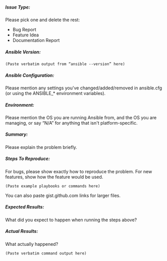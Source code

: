 ##### Issue Type:

Please pick one and delete the rest:
 - Bug Report
 - Feature Idea
 - Documentation Report

##### Ansible Version:

```
(Paste verbatim output from “ansible --version” here)
```

##### Ansible Configuration:

Please mention any settings you've changed/added/removed in ansible.cfg
(or using the ANSIBLE_* environment variables).

##### Environment:

Please mention the OS you are running Ansible from, and the OS you are
managing, or say “N/A” for anything that isn't platform-specific.

##### Summary:

Please explain the problem briefly.

##### Steps To Reproduce:

For bugs, please show exactly how to reproduce the problem. For new
features, show how the feature would be used.

```
(Paste example playbooks or commands here)
```

You can also paste gist.github.com links for larger files.

##### Expected Results:

What did you expect to happen when running the steps above?

##### Actual Results:

What actually happened?

```
(Paste verbatim command output here)
```
